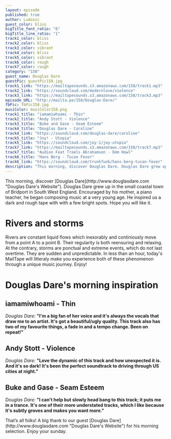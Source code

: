 ```yaml
---
layout: episode
published: true
author: Ludovic
guest_color: bliss
bigTitle_font_ratio: "6"
bigTitle_line_ratio: "1"
track1_color: bliss
track2_color: bliss
track3_color: vibrant
track4_color: bliss
track5_color: vibrant
track6_color: rough
track7_color: rough
category: "158"
guest_name: Douglas Dare
guestPic: guestPic158.jpg
track1_link: "https://mailtapesounds.s3.amazonaws.com/158/track1.mp3"
track2_link: "https://soundcloud.com/modernlove/violence"
track3_link: "https://mailtapesounds.s3.amazonaws.com/158/track3.mp3"
episode_URL: "http://mailta.pe/158/Douglas-Dare/"
fbPic: fbPic158.jpg
musiColor: musiColor158.png
track1_title: "iamamiwhoami - Thin"
track2_title: "Andy Stott - Violence"
track3_title: "Buke and Gase - Seam Esteem"
track4_title: "Douglas Dare - Caroline"
track4_link: "https://soundcloud.com/douglas-dare/caroline"
track5_title: "Joy! - Utopia"
track5_link: "https://soundcloud.com/joy-1/joy-utopia"
track7_link: "https://mailtapesounds.s3.amazonaws.com/158/track7.mp3"
track7_title: "Audion Feat Troels Abrahamsen - Dem Howl"
track6_title: "Hans Berg - Tucan Fever"
track6_link: "https://soundcloud.com/trunkfunk/hans-berg-tucan-fever"
description: "This morning, discover Douglas Dare. Douglas Dare grew up in the small coastal town of Bridport in South West England. Encouraged by his mother, a piano teacher, he began composing music at a very young age. He inspired us a dark and rough tape with with a few bright spots. Hope you'll like it."
---
```


<p id="introduction">
This morning, discover [Douglas Dare](http://www.douglasdare.com "Douglas Dare's Website"). Douglas Dare grew up in the small coastal town of Bridport in South West England. Encouraged by his mother, a piano teacher, he began composing music at a very young age. He inspired us a dark and rough tape with with a few bright spots. Hope you will like it.</p>
 
# Rivers and storms

Rivers are constant liquid flows which inexorably and continiously move from a point A to a point B. Their regularity is both reensuring and relaxing. At the contrary, storms are ponctual and extreme events, which do not last overtime. They are sudden and unpredictable. In less than an hour, today's MailTape will litteraly make you experience both of these phenomenon through a unique music journey. Enjoy!

# Douglas Dare's morning inspiration
 
## iamamiwhoami - Thin
_Douglas Dare:_ **"**I'm a big fan of her voice and it's always the vocals that draw me to an artist. It's got a beautiful/ugly quality. This track also has two of my favourite things, a fade in and a tempo change. Been on repeat!**"**
 
## Andy Stott - Violence
_Douglas Dare:_ **"**Love the dynamic of this track and how unexpected it is. And it's so dark! It's been the perfect soundtrack to driving through US cities at night.**"**
 
## Buke and Gase - Seam Esteem
_Douglas Dare:_ **"**I can't help but slowly head bang to this track; it puts me in a trance. It's one of their more understated tracks, which I like because it's subtly groves and makes you want more.**"** 
 
<p id="outroduction">
That’s all folks! A big thank to our guest [Douglas Dare](http://www.douglasdare.com "Douglas Dare's Website") for his morning selection. Enjoy your sunday.
</p>
